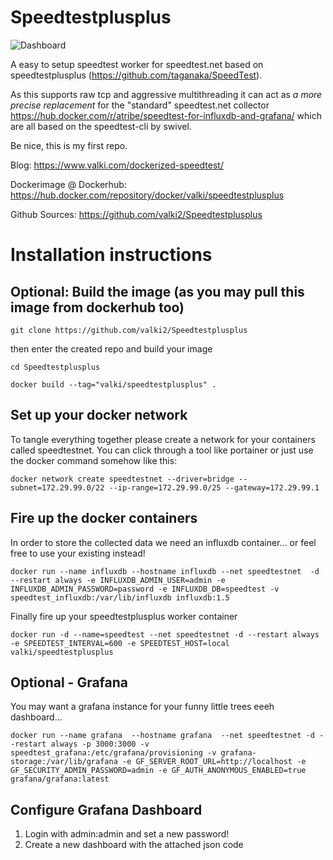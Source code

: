 # Speedtestplusplus

![Dashboard](https://www.valki.com/wp-content/uploads/2020/04/2020-04-05-11_31_05-Install-Cloud-Server-OneNote-1024x441.png.webp)


A easy to setup speedtest worker for speedtest.net based on speedtestplusplus (https://github.com/taganaka/SpeedTest). 

As this supports raw tcp and aggressive multithreading it can act as *a more precise replacement* for the "standard" speedtest.net collector https://hub.docker.com/r/atribe/speedtest-for-influxdb-and-grafana/ which are all based on the speedtest-cli by swivel.

Be nice, this is my first repo.

Blog: https://www.valki.com/dockerized-speedtest/

Dockerimage @ Dockerhub: https://hub.docker.com/repository/docker/valki/speedtestplusplus

Github Sources: https://github.com/valki2/Speedtestplusplus

# Installation instructions
## Optional: Build the image (as you may pull this image from dockerhub too)
`git clone https://github.com/valki2/Speedtestplusplus`

then enter the created repo and build your image

`cd Speedtestplusplus`

`docker build --tag="valki/speedtestplusplus" .`


## Set up your docker network
To tangle everything together please create a network for your containers called speedtestnet. You can click through a tool like portainer or just use the docker command somehow like this:
```
docker network create speedtestnet --driver=bridge --subnet=172.29.99.0/22 --ip-range=172.29.99.0/25 --gateway=172.29.99.1 
  ```
    
## Fire up the docker containers
In order to store the collected data we need an influxdb container... or feel free to use your existing instead!

`docker run --name influxdb --hostname influxdb --net speedtestnet  -d --restart always -e INFLUXDB_ADMIN_USER=admin -e INFLUXDB_ADMIN_PASSWORD=password -e INFLUXDB_DB=speedtest -v speedtest_influxdb:/var/lib/influxdb influxdb:1.5`

Finally fire up your speedtestplusplus worker container

`docker run -d --name=speedtest --net speedtestnet -d --restart always  -e SPEEDTEST_INTERVAL=600 -e SPEEDTEST_HOST=local  valki/speedtestplusplus`

## Optional - Grafana
You may want a grafana instance for your funny little trees eeeh dashboard...

`docker run --name grafana  --hostname grafana  --net speedtestnet -d --restart always -p 3000:3000 -v speedtest_grafana:/etc/grafana/provisioning -v grafana-storage:/var/lib/grafana -e GF_SERVER_ROOT_URL=http://localhost -e GF_SECURITY_ADMIN_PASSWORD=admin -e GF_AUTH_ANONYMOUS_ENABLED=true grafana/grafana:latest`

## Configure Grafana Dashboard
1. Login with admin:admin and set a new password!
2. Create a new dashboard with the attached json code


